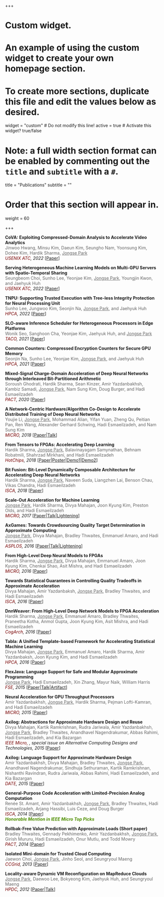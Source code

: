 +++
# Custom widget.
# An example of using the custom widget to create your own homepage section.
# To create more sections, duplicate this file and edit the values below as desired.
widget = "custom"  # Do not modify this line!
active = true  # Activate this widget? true/false

# Note: a full width section format can be enabled by commenting out the `title` and `subtitle` with a `#`.
title = "Publications"
subtitle = ""

# Order that this section will appear in.
weight = 60

+++

**CoVA: Exploiting Compressed-Domain Analysis to Accelerate Video Analytics**<br>
<span style="color:#666666">Jinwoo Hwang, Minsu Kim, Daeun Kim, Seungho Nam, Yoonsung Kim, Dohee Kim, Hardik Sharma, <u>Jongse Park</u></span><br>
<em><span style="color:#770001;">USENIX ATC</span>, 2022</em> [<a href="">Paper</a>]

**Serving Heterogeneous Machine Learning Models on Multi-GPU Servers with Spatio-Temporal Sharing**<br>
<span style="color:#666666">Seungbeom Choi, Sunho Lee, Yeonjae Kim, <u>Jongse Park</u>, Youngjin Kwon, and Jaehyuk Huh</span><br>
<em><span style="color:#770001;">USENIX ATC</span>, 2022</em> [<a href="">Paper</a>]

**TNPU: Supporting Trusted Execution with Tree-less Integrity Protection for Neural Processing Unit**<br>
<span style="color:#666666">Sunho Lee, Jungwoo Kim, Seonjin Na, <u>Jongse Park</u>, and Jaehyuk Huh</span><br>
<em><span style="color:#770001;">HPCA</span>, 2022</em> [<a href="files/paper/2022-hpca-tnpu.pdf">Paper</a>]

**SLO-aware Inference Scheduler for Heterogeneous Processors in Edge Platforms**<br>
<span style="color:#666666">Wonik Seo, Sanghoon Cha, Yeonjae Kim, Jaehyuk Huh, and <u>Jongse Park</u></span><br>
<em><span style="color:#770001;">TACO</span>, 2021</em> [<a href="files/paper/2021-taco-edgeduler.pdf">Paper</a>]

**Common Counters: Compressed Encryption Counters for Secure GPU Memory**<br>
<span style="color:#666666">Seonjin Na, Sunho Lee, Yeonjae Kim, <u>Jongse Park</u>, and Jaehyuk Huh</span>   
<em><span style="color:#770001;">HPCA</span>, 2021</em> [<a href="files/paper/2021-hpca-commonctr.pdf">Paper</a>]

**Mixed-Signal Charge-Domain Acceleration of Deep Neural Networks through Interleaved Bit-Partitioned Arithmetic**      
<span style="color:#666666">Soroush Ghodrati, Hardik Sharma, Sean Kinzer, Amir Yazdanbakhsh, Kambiz Samadi, <u>Jongse Park</u>, Nam Sung Kim, Doug Burger, and Hadi Esmaeilzadeh</span>   
<em><span style="color:#770001;">PACT</span>, 2020</em> [<a href="files/paper/2020-pact-bihiwe.pdf">Paper</a>] 

**A Network-Centric Hardware/Algorithm Co-Design to Accelerate Distributed Training of Deep Neural Networks**      
<span style="color:#666666">Youjie Li, <u>Jongse Park</u>, Mohammad Alian, Yifan Yuan, Zheng Qu, Peitian Pan, Ren Wang, Alexander Gerhard Schwing, Hadi Esmaeilzadeh, and Nam Sung Kim</span>   
<em><span style="color:#770001;">MICRO</span>, 2018</em>  [<a href="files/paper/2018-micro-inceptionn.pdf">Paper</a>|<a href="files/slide/2018-micro-inceptionn.pdf">Talk</a>]

**From Tensors to FPGAs: Accelerating Deep Learning**   
<span style="color:#666666">Hardik Sharma, <u>Jongse Park</u>, Balavinayagam Samynathan, Behnam Robatmili, Shahrzad Mirkhani, and Hadi Esmaeilzadeh</span>   
<em><span style="color:#770001;">HotChips</span>, 2018</em>  [<a href="files/paper/2018-hotchips-dnnweaver2.pdf">Paper</a>|<a href="files/poster/2018-hotchips-dnnweaver2.pdf">Poster</a>|<a href="https://www.youtube.com/watch?v=T7s6oMfjpBw">Demo1</a>|<a href="https://www.youtube.com/watch?v=N7vEn54Za-w">Demo2</a>]

**Bit Fusion: Bit-Level Dynamically Composable Architecture for Accelerating Deep Neural Networks**   
<span style="color:#666666">Hardik Sharma, <u>Jongse Park</u>, Naveen Suda, Liangzhen Lai, Benson Chau, Vikas Chandra, Hadi Esmaeilzadeh</span>   
<em><span style="color:#770001;">ISCA</span>, 2018</em>  [<a href="files/paper/2018-isca-bitfusion.pdf">Paper</a>]

**Scale-Out Acceleration for Machine Learning**   
<span style="color:#666666"><u>Jongse Park</u>, Hardik Sharma, Divya Mahajan, Joon Kyung Kim, Preston Olds, and Hadi Esmaeilzadeh</span>   
<em><span style="color:#770001;">MICRO</span>, 2017</em>  [<a href="files/paper/2017-micro-cosmic.pdf">Paper</a>|<a href="files/slide/2017-micro-cosmic-main.pdf">Talk</a>|<a href="files/slide/2017-micro-cosmic-light.pdf">Lightening</a>]

**AxGames: Towards Crowdsourcing Quality Target Determination in Approximate Computing**   
<span style="color:#666666"><u>Jongse Park</u>, Divya Mahajan, Bradley Thwaites, Emmanuel Amaro, and Hadi Esmaeilzadeh </span>   
<em><span style="color:#770001;">ASPLOS</span>, 2016</em>  [<a href="files/paper/2016-asplos-axgames.pdf">Paper</a>|<a href="files/slide/2016-asplos-axgames-main.pdf">Talk</a>|<a href="files/slide/2016-asplos-axgames-light.pdf">Lightening</a>]

**From High-Level Deep Neural Models to FPGAs**   
<span style="color:#666666">Hardik Sharma, <u>Jongse Park</u>, Divya Mahajan, Emmanuel Amaro, Joon Kyung Kim, Chenkai Shao, Asit Mishra, and Hadi Esmaeilzadeh</span>   
<em><span style="color:#770001;">MICRO</span>, 2016</em>  [<a href="files/paper/2016-micro-dnn_weaver.pdf">Paper</a>]

**Towards Statistical Guarantees in Controlling Quality Tradeoffs in Approximate Acceleration**   
<span style="color:#666666">Divya Mahajan, Amir Yazdanbaksh, <u>Jongse Park</u>, Bradley Thwaites, and Hadi Esmaeilzadeh</span>   
<em><span style="color:#770001;">ISCA</span>, 2016</em>  [<a href="files/paper/2016-isca-mithra.pdf">Paper</a>]

**DnnWeaver: From High-Level Deep Network Models to FPGA Acceleration**   
<span style="color:#666666">Hardik Sharma, <u>Jongse Park</u>, Emmanuel Amaro, Bradley Thwaites, Praneetha Kotha,  Anmol Gupta, Joon Kyung Kim, Asit Mishra, and Hadi Esmaeilzadeh</span>   
<em><span style="color:#770001;">CogArch</span>, 2016</em> [<a href="files/paper/2016-cogarch-dnn_weaver.pdf">Paper</a>]

**Tabla: A Unified Template-based Framework for Accelerating Statistical Machine Learning**   
<span style="color:#666666">Divya Mahajan, <u>Jongse Park</u>, Emmanuel Amaro, Hardik Sharma, Amir Yazdanbaksh, Joon Kyung Kim, and Hadi Esmaeilzadeh</span>   
<em><span style="color:#770001;">HPCA</span>, 2016</em> [<a href="files/paper/2016-hpca-tabla.pdf">Paper</a>]

**FlexJava: Language Support for Safe and Modular Approximate Programming**   
<span style="color:#666666"><u>Jongse Park</u>, Hadi Esmaeilzadeh, Xin Zhang, Mayur Naik, William Harris</span>   
<em><span style="color:#770001;">FSE</span>, 2015</em>  [<a href="files/paper/2015-fse-flexjava.pdf">Paper</a>|<a href="files/slide/2015-fse-flexjava.pdf">Talk</a>|<a href="https://jongse-park.github.io/files/flexjava/flexjava.html">Artifact</a>]

**Neural Acceleration for GPU Throughput Processors**   
<span style="color:#666666">Amir Yazdanbakhsh, <u>Jongse Park</u>, Hardik Sharma, Pejman Lofti-Kamran, and Hadi Esmaeilzadeh</span>   
<em><span style="color:#770001;">MICRO</span>, 2015</em>  [<a href="files/paper/2015-micro-ngpu.pdf">Paper</a>]

**Axilog: Abstractions for Approximate Hardware Design and Reuse**   
<span style="color:#666666">Divya Mahajan,  Kartik Ramkrishnan, Rudra Jariwala, Amir Yazdanbakhsh, <u>Jongse Park</u>, Bradley Thwaites, Anandhavel Nagendrakumar, Abbas Rahimi, Hadi Esmaeilzadeh, and Kia Bazargan</span>   
<em><span style="color:#770001;">IEEE Micro, </span>, special issue on Alternative Computing Designs and Technologies, 2015</em>  [<a href="files/paper/2015-ieee_micro-axilog.pdf">Paper</a>]

**Axilog: Language Support for Approximate Hardware Design**   
<span style="color:#666666">Amir Yazdanbakhsh, Divya Mahajan, Bradley Thwaites, <u>Jongse Park</u>, Anandhavel Nagendrakumar, Sindhuja Sethuraman, Kartik Ramkrishnan, Nishanthi Ravindran, Rudra Jariwala, Abbas Rahimi, Hadi Esmaeilzadeh, and Kia Bazargan</span>   
<em><span style="color:#770001;">DATE</span>, 2015</em>  [<a href="files/paper/2015-date-axilog.pdf">Paper</a>]

**General-Purpose Code Acceleration with Limited-Precision Analog Computation**   
<span style="color:#666666">Ren&eacute;e St. Amant, Amir Yazdanbakhsh, <u>Jongse Park</u>, Bradley Thwaites, Hadi Esmaeilzadeh, Arjang Hassibi, Luis Ceze, and Doug Burger</span>   
<em><span style="color:#770001;">ISCA</span>, 2014</em>  [<a href="files/paper/2014-isca-anpu.pdf">Paper</a>]  
<strong><em><span style="color:#4F8F01;">Honorable Mention in IEEE Micro Top Picks</span></em></strong>

**Rollbak-Free Value Prediction with Approximate Loads (Short paper)**   
<span style="color:#666666">Bradley Thwaites, Gennady Pekhimenko, Amir Yazdanbakhsh, <u>Jongse Park</u>, Girish Mururu, Hadi Esmaeilzadeh, Onur Mutlu, and Todd Mowry</span>   
<em><span style="color:#770001;">PACT</span>, 2014</em>  [<a href="files/paper/2014-pact-rfvp.pdf">Paper</a>]

**Isolated Mini-domain for Trusted Cloud Computing**   
<span style="color:#666666">Jaewon Choi, <u>Jongse Park</u>, Jinho Seol, and Seungryoul Maeng</span>   
<em><span style="color:#770001;">CCGrid</span>, 2013</em>  [<a href="files/paper/2013-ccgrid-mini.pdf">Paper</a>]

**Locality-aware Dynamic VM Reconfiguration on MapReduce Clouds**   
<span style="color:#666666"><u>Jongse Park</u>, Daewoo Lee, Bokyeong Kim, Jaehyuk Huh, and Seungryoul Maeng</span>   
<em><span style="color:#770001;">HPDC</span>, 2012</em>  [<a href="files/paper/2012-hpdc-drr.pdf">Paper</a>|<a href="files/slide/2012-hpdc-drr.pdf">Talk</a>]
